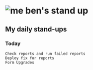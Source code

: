 # ![me](https://avatars2.githubusercontent.com/u/5232044?s=50&v=4) ben's stand up

## My daily stand-ups

### Today

    Check reports and run failed reports
    Deploy fix for reports
    Form Upgrades
